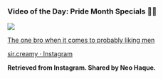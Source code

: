 ### Video of the Day: Pride Month Specials 🏳️‍🌈

<div class="blocklink">
    <a class="invisible" href="https://www.instagram.com/p/DIY9xVmttlV/">
        <img class="blocklink" src="../static/gay-bro.webp">
        <div>
            <p class="blocklink">
                The one bro when it comes to probably liking men
            </p>
            <p class="note">
                sir.creamy · Instagram
            </p>
        </div>
    </a>
</div>

**Retrieved from Instagram. Shared by Neo Haque.**